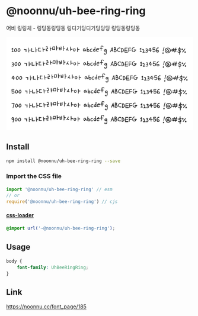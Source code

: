 # @noonnu/uh-bee-ring-ring

어비 링링체 - 링딩동링딩동 링디기딩디기딩딩딩 링딩동링딩동

![example](./example.png)

## Install

```bash
npm install @noonnu/uh-bee-ring-ring --save
```

### Import the CSS file

```js
import '@noonnu/uh-bee-ring-ring' // esm
// or
require('@noonnu/uh-bee-ring-ring') // cjs
```

#### [css-loader](https://github.com/webpack-contrib/css-loader)

```css
@import url('~@noonnu/uh-bee-ring-ring');
```

## Usage

```css
body {
    font-family: UhBeeRingRing;
}
```

## Link

https://noonnu.cc/font_page/185
